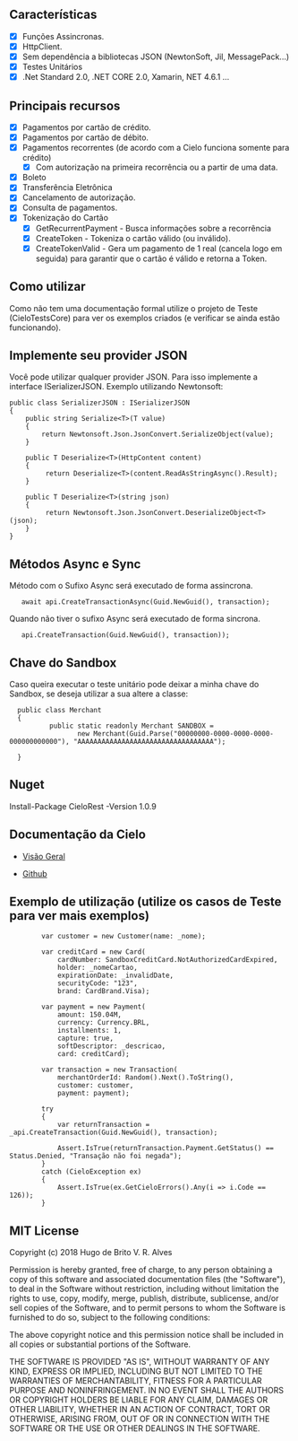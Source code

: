 ## Características
* [x] Funções Assincronas.
* [x] HttpClient.
* [x] Sem dependência a bibliotecas JSON (NewtonSoft, Jil, MessagePack...)
* [x] Testes Unitários
* [x] .Net Standard 2.0, .NET CORE 2.0, Xamarin, NET 4.6.1 ...

## Principais recursos

* [x] Pagamentos por cartão de crédito.
* [x] Pagamentos por cartão de débito.
* [x] Pagamentos recorrentes (de acordo com a Cielo funciona somente para crédito)
    * [x] Com autorização na primeira recorrência ou a partir de uma data.
* [x] Boleto
* [x] Transferência Eletrônica
* [x] Cancelamento de autorização.
* [x] Consulta de pagamentos.
* [x] Tokenização do Cartão 
    * [x] GetRecurrentPayment - Busca informações sobre a recorrência
    * [x] CreateToken - Tokeniza o cartão válido (ou inválido).
    * [x] CreateTokenValid - Gera um pagamento de 1 real (cancela logo em seguida) para garantir que o cartão é válido e retorna a Token.

## Como utilizar
Como não tem uma documentação formal utilize o projeto de Teste (CieloTestsCore) para ver os exemplos criados (e verificar se ainda estão funcionando).

## Implemente seu provider JSON
Você pode utilizar qualquer provider JSON. Para isso implemente a interface ISerializerJSON. Exemplo utilizando Newtonsoft:

    public class SerializerJSON : ISerializerJSON
    {
        public string Serialize<T>(T value)
        {
            return Newtonsoft.Json.JsonConvert.SerializeObject(value);
        }

        public T Deserialize<T>(HttpContent content)
        {
             return Deserialize<T>(content.ReadAsStringAsync().Result);
        }

        public T Deserialize<T>(string json)
        {
             return Newtonsoft.Json.JsonConvert.DeserializeObject<T>(json);
        }
    }
## Métodos Async e Sync
  Método com o Sufixo Async será executado de forma assincrona.
    
       await api.CreateTransactionAsync(Guid.NewGuid(), transaction);

   Quando não tiver o sufixo Async será executado de forma sincrona. 
   
       api.CreateTransaction(Guid.NewGuid(), transaction));
    
## Chave do Sandbox
Caso queira executar o teste unitário pode deixar a minha chave do Sandbox, se deseja utilizar a sua altere a classe:

      public class Merchant
      {
              public static readonly Merchant SANDBOX = 
                     new Merchant(Guid.Parse("00000000-0000-0000-0000-000000000000"), "AAAAAAAAAAAAAAAAAAAAAAAAAAAAAAAAAA");

      }
     
## Nuget
Install-Package CieloRest -Version 1.0.9
      
## Documentação da Cielo
* [Visão Geral](http://developercielo.github.io/Webservice-3.0/#visão-geral---api-cielo-ecommerce)

* [Github](https://github.com/DeveloperCielo/Webservice-3.0/blob/57e2c5f3a3fc595b4693d286a2c47129bf5f388d/source/index.md)

## Exemplo de utilização (utilize os casos de Teste para ver mais exemplos)

            var customer = new Customer(name: _nome);

            var creditCard = new Card(
                cardNumber: SandboxCreditCard.NotAuthorizedCardExpired,
                holder: _nomeCartao,
                expirationDate: _invalidDate,
                securityCode: "123",
                brand: CardBrand.Visa);

            var payment = new Payment(
                amount: 150.04M,
                currency: Currency.BRL,
                installments: 1,
                capture: true,
                softDescriptor: _descricao,
                card: creditCard);

            var transaction = new Transaction(
                merchantOrderId: Random().Next().ToString(),
                customer: customer,
                payment: payment);

            try
            {
                var returnTransaction = _api.CreateTransaction(Guid.NewGuid(), transaction);

                Assert.IsTrue(returnTransaction.Payment.GetStatus() == Status.Denied, "Transação não foi negada");
            }
            catch (CieloException ex)
            {
                Assert.IsTrue(ex.GetCieloErrors().Any(i => i.Code == 126));
            }

## MIT License
Copyright (c) 2018 Hugo de Brito V. R. Alves

Permission is hereby granted, free of charge, to any person obtaining a copy
of this software and associated documentation files (the "Software"), to deal
in the Software without restriction, including without limitation the rights
to use, copy, modify, merge, publish, distribute, sublicense, and/or sell
copies of the Software, and to permit persons to whom the Software is
furnished to do so, subject to the following conditions:

The above copyright notice and this permission notice shall be included in all
copies or substantial portions of the Software.

THE SOFTWARE IS PROVIDED "AS IS", WITHOUT WARRANTY OF ANY KIND, EXPRESS OR
IMPLIED, INCLUDING BUT NOT LIMITED TO THE WARRANTIES OF MERCHANTABILITY,
FITNESS FOR A PARTICULAR PURPOSE AND NONINFRINGEMENT. IN NO EVENT SHALL THE
AUTHORS OR COPYRIGHT HOLDERS BE LIABLE FOR ANY CLAIM, DAMAGES OR OTHER
LIABILITY, WHETHER IN AN ACTION OF CONTRACT, TORT OR OTHERWISE, ARISING FROM,
OUT OF OR IN CONNECTION WITH THE SOFTWARE OR THE USE OR OTHER DEALINGS IN THE
SOFTWARE.

